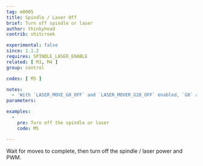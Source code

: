 ```yaml
---
tag: m0005
title: Spindle / Laser Off
brief: Turn off spindle or laser
author: thinkyhead
contrib: shitcreek

experimental: false
since: 1.1.2
requires: SPINDLE_LASER_ENABLE
related: [ M3, M4 ]
group: control

codes: [ M5 ]

notes:
  - 'With `LASER_MOVE_G0_OFF` and `LASER_MOVER_G28_OFF` enabled, `G0` and `G28` will also turn the laser off'
parameters:

examples:
  -
    pre: Turn off the spindle or laser
    code: M5

---
```


Wait for moves to complete, then turn off the spindle / laser power and PWM.
